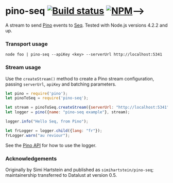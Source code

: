 # pino-seq [![Build status](https://ci.appveyor.com/api/projects/status/mecbtwbuq7vvkrg3?svg=true)](https://ci.appveyor.com/project/datalust/pino-seq) [![NPM](https://img.shields.io/npm/v/pino-seq.svg)](https://www.npmjs.com/package/pino-seq)-->

A stream to send [Pino](https://github.com/pinojs/pino) events to [Seq](https://datalust.co/seq). Tested with Node.js versions 4.2.2 and up.

### Transport usage

`node foo | pino-seq --apiKey <key> --serverUrl http://localhost:5341`

### Stream usage

Use the `createStream()` method to create a Pino stream configuration, passing `serverUrl`, `apiKey` and batching parameters.

```js
let pino = require('pino');
let pinoToSeq = require('pino-seq');

let stream = pinoToSeq.createStream({serverUrl: "http://localhost:5341"});
let logger = pino({name: "pino-seq example"}, stream);

logger.info("Hello Seq, from Pino");

let frLogger = logger.child({lang: "fr"});
frLogger.warn("au reviour");
```

See the [Pino API](https://github.com/pinojs/pino/blob/master/docs/api.md) for how to use the logger.

### Acknowledgements

Originally by Simi Hartstein and published as `simihartstein/pino-seq`; maintainership transferred to Datalust at version 0.5.

